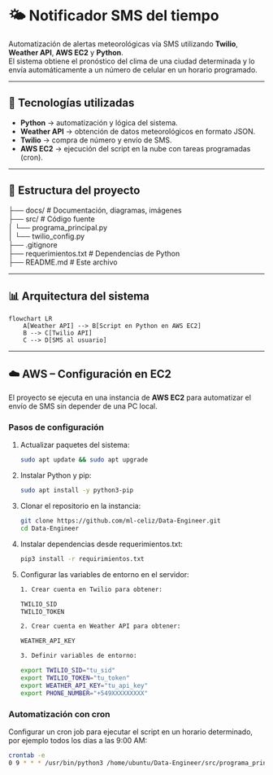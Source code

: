 # 🌤️ Notificador SMS del tiempo

Automatización de alertas meteorológicas vía SMS utilizando **Twilio**, **Weather API**, **AWS EC2** y **Python**.  
El sistema obtiene el pronóstico del clima de una ciudad determinada y lo envía automáticamente a un número de celular en un horario programado.

---

## 🚀 Tecnologías utilizadas
- **Python** → automatización y lógica del sistema.  
- **Weather API** → obtención de datos meteorológicos en formato JSON.  
- **Twilio** → compra de número y envío de SMS.  
- **AWS EC2** → ejecución del script en la nube con tareas programadas (cron).  

---

## 📂 Estructura del proyecto
├── docs/ # Documentación, diagramas, imágenes  
├── src/ # Código fuente  
│ └── programa_principal.py  
│ └── twilio_config.py  
├── .gitignore  
├── requerimientos.txt # Dependencias de Python  
├── README.md # Este archivo

---

## 📊 Arquitectura del sistema
```mermaid
flowchart LR
    A[Weather API] --> B[Script en Python en AWS EC2]
    B --> C[Twilio API]
    C --> D[SMS al usuario]
```

---

## ☁️ AWS – Configuración en EC2

El proyecto se ejecuta en una instancia de **AWS EC2** para automatizar el envío de SMS sin depender de una PC local.

### Pasos de configuración
1. Actualizar paquetes del sistema:
   ```bash
   sudo apt update && sudo apt upgrade

2. Instalar Python y pip:
    ```bash
    sudo apt install -y python3-pip

3. Clonar el repositorio en la instancia:
    ```bash
    git clone https://github.com/ml-celiz/Data-Engineer.git
    cd Data-Engineer

4. Instalar dependencias desde requerimientos.txt:
    ```bash
    pip3 install -r requirimientos.txt

5. Configurar las variables de entorno en el servidor:
    ```bash
   1. Crear cuenta en Twilio para obtener:

    TWILIO_SID  
    TWILIO_TOKEN  

   2. Crear cuenta en Weather API para obtener:

    WEATHER_API_KEY  

   3. Definir variables de entorno:

    export TWILIO_SID="tu_sid"  
    export TWILIO_TOKEN="tu_token"  
    export WEATHER_API_KEY="tu_api_key"  
    export PHONE_NUMBER="+549XXXXXXXXX" 

### Automatización con cron

Configurar un cron job para ejecutar el script en un horario determinado, por ejemplo todos los días a las 9:00 AM:
```bash
crontab -e
0 9 * * * /usr/bin/python3 /home/ubuntu/Data-Engineer/src/programa_principal.py

